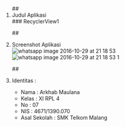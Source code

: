 <ol>
##<li> Judul Aplikasi </li>
### RecyclerView1
 
##<li> Screenshot Aplikasi </li>
![whatsapp image 2016-10-29 at 21 18 53](https://cloud.githubusercontent.com/assets/22089296/20029904/19f0fbd2-a38c-11e6-8deb-29b4bcacdc1e.jpeg)
![whatsapp image 2016-10-29 at 21 18 53 1](https://cloud.githubusercontent.com/assets/22089296/20029905/1a21a3f4-a38c-11e6-85ea-0123b342e68d.jpeg)

##<li> Identitas : </li>

<ul>
<li> Nama : Arkhab Maulana </li>
<li> Kelas : XI RPL 4 </li>
<li> No : 07 </li>
<li> NIS : 4671/1390.070 </li>
<li> Asal Sekolah : SMK Telkom Malang </li>
</ul> 
